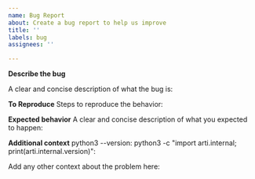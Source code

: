 ```yaml
---
name: Bug Report
about: Create a bug report to help us improve
title: ''
labels: bug
assignees: ''

---
```


**Describe the bug**

A clear and concise description of what the bug is:

**To Reproduce**
Steps to reproduce the behavior:

**Expected behavior**
A clear and concise description of what you expected to happen:

**Additional context**
python3 --version:
python3 -c "import arti.internal; print(arti.internal.version)":

Add any other context about the problem here:
